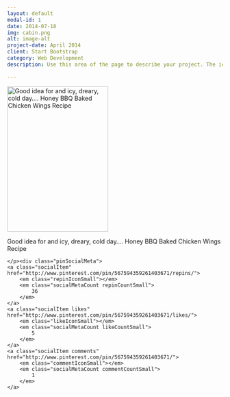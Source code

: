 ```yaml
---
layout: default
modal-id: 1
date: 2014-07-18
img: cabin.png
alt: image-alt
project-date: April 2014
client: Start Bootstrap
category: Web Development
description: Use this area of the page to describe your project. The icon above is part of a free icon set by <a href="https://sellfy.com/p/8Q9P/jV3VZ/">Flat Icons</a>. On their website, you can download their free set with 16 icons, or you can purchase the entire set with 146 icons for only $12!

---
```



<img src="./Pinterest_files/6342d5ef802b99ad5b6da7510a91d009(1).jpg" class="pinImg fullBleed noFade" style="height:339px;width:236px;" alt="Good idea for and icy, dreary, cold day…. Honey BBQ Baked Chicken Wings Recipe">

<div class="pinMeta ">
	<p class="pinDescription">Good idea for and icy, dreary, cold day…. Honey BBQ Baked Chicken Wings Recipe



	</p><div class="pinSocialMeta">
	<a class="socialItem" href="http://www.pinterest.com/pin/567594359261403671/repins/">
		<em class="repinIconSmall"></em>
		<em class="socialMetaCount repinCountSmall">
			36
		</em>
	</a>
	<a class="socialItem likes" href="http://www.pinterest.com/pin/567594359261403671/likes/">
		<em class="likeIconSmall"></em>
		<em class="socialMetaCount likeCountSmall">
			5
		</em>
	</a>
	<a class="socialItem comments" href="http://www.pinterest.com/pin/567594359261403671/">
		<em class="commentIconSmall"></em>
		<em class="socialMetaCount commentCountSmall">
			1
		</em>
	</a>

</div>
</div>